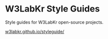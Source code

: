 # W3LabKr Style Guides

Style guides for W3LabKr open-source projects.

[w3labkr.github.io/styleguide/](https://w3labkr.github.io/styleguide/)
